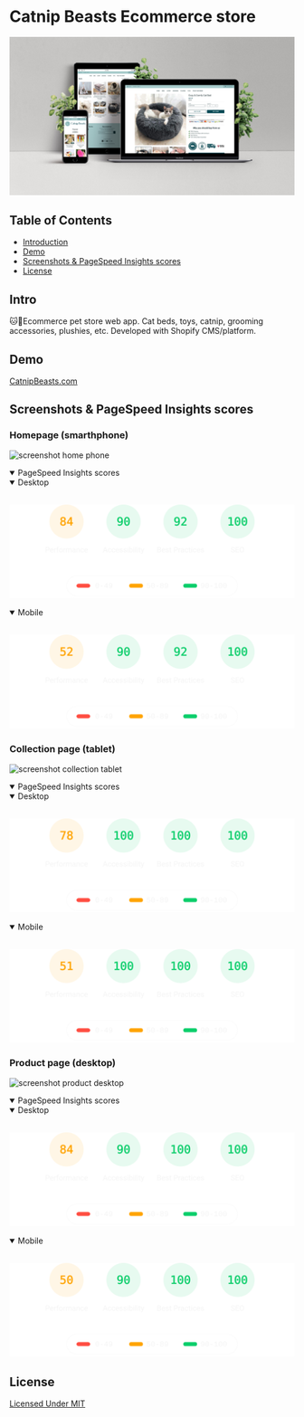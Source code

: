# Catnip Beasts Ecommerce store

![Logo]

## Table of Contents

- [Introduction]
- [Demo]
- [Screenshots & PageSpeed Insights scores]
- [License]


## Intro

🐱🛒Ecommerce pet store web app. Cat beds, toys, catnip, grooming accessories, plushies, etc. Developed with Shopify CMS/platform.


## Demo
[CatnipBeasts.com]

## Screenshots & PageSpeed Insights scores

### Homepage (smarthphone)
![screenshot home phone]
<details open>
  <summary>PageSpeed Insights scores</summary>
<details open>
  <summary>Desktop</summary>
  <br/>

  ![PageSpeed Insights score home desktop]
</details>

<details open>
  <summary>Mobile</summary>
  <br/>

  ![PageSpeed Insights score home mobile]
</details>
</details>

### Collection page (tablet)
![screenshot collection tablet]
<details open>
  <summary>PageSpeed Insights scores</summary>
<details open>
  <summary>Desktop</summary>
  <br/>

  ![PageSpeed Insights score collection desktop]
</details>

<details open>
  <summary>Mobile</summary>
  <br/>

  ![PageSpeed Insights score collection mobile]
</details>
</details>

### Product page (desktop)
![screenshot product desktop]
<details open>
  <summary>PageSpeed Insights scores</summary>
<details open>
  <summary>Desktop</summary>
  <br/>

  ![PageSpeed Insights score product desktop]
</details>

<details open>
  <summary>Mobile</summary>
  <br/>

  ![PageSpeed Insights score product mobile]
</details>
</details>

## License
[Licensed Under MIT]

<!-- Links -->
  <!-- Header hero image -->
  [Logo]:/documentation/screenshots/catnipbeasts-devices-mockup.jpg

  <!-- Table of Contents -->
  [Introduction]:#Intro
  [Demo]:#demo
  [Screenshots & PageSpeed Insights scores]:#Screenshots-&-PageSpeed-Insights-scores
  [License]:#License


  <!-- Demo -->
  [CatnipBeasts.com]:https://catnipbeasts.com

  <!-- Screenshots -->
  [screenshot home phone]:./documentation/screenshot/homepage-phone.jpg
  [screenshot collection tablet]:./documentation/screenshot/collection-tablet.jpg
  [screenshot product desktop]:./documentation/screenshot/product-desktop.jpg

  <!-- PSI scores -->
  [PageSpeed Insights score home desktop]:./documentation/reports/psi-audit-desktop.svg
  [PageSpeed Insights score home mobile]:./documentation/reports/psi-audit-mobile.svg
  [PageSpeed Insights score collection desktop]:./documentation/reports/psi-audit-desktop-2.svg
  [PageSpeed Insights score collection mobile]:./documentation/reports/psi-audit-mobile-2.svg
  [PageSpeed Insights score product desktop]:./documentation/reports/psi-audit-desktop-3.svg
  [PageSpeed Insights score product mobile]:./documentation/reports/psi-audit-mobile-3.svg

  <!-- License -->
  [Licensed Under MIT]:/license